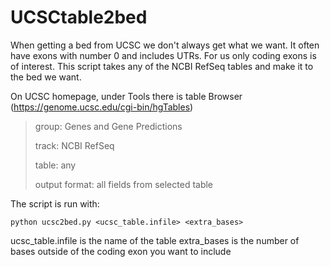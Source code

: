 # UCSCtable2bed
When getting a bed from UCSC we don't always get what we want. It often have exons with number 0 and includes UTRs. For us only coding exons is of interest. This script takes any of the NCBI RefSeq tables and make it to the bed we want. 

On UCSC homepage, under Tools there is table Browser (https://genome.ucsc.edu/cgi-bin/hgTables)

> group: Genes and Gene Predictions
> 
> track: NCBI RefSeq
> 
> table: any
>         
> output format: all fields from selected table



The script is run with:
```
python ucsc2bed.py <ucsc_table.infile> <extra_bases>
```

ucsc_table.infile is the name of the table
extra_bases is the number of bases outside of the coding exon you want to include
